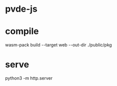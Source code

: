 # pvde-js

# compile

wasm-pack build --target web --out-dir ./public/pkg

# serve

python3 -m http.server
